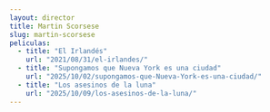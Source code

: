 ```yaml
---
layout: director
title: Martin Scorsese
slug: martin-scorsese
peliculas:
  - title: "El Irlandés"
    url: "2021/08/31/el-irlandes/"
  - title: "Supongamos que Nueva York es una ciudad"
    url: "2025/10/02/supongamos-que-Nueva-York-es-una-ciudad/"
  - title: "Los asesinos de la luna"
    url: "2025/10/09/los-asesinos-de-la-luna/"
---
```

